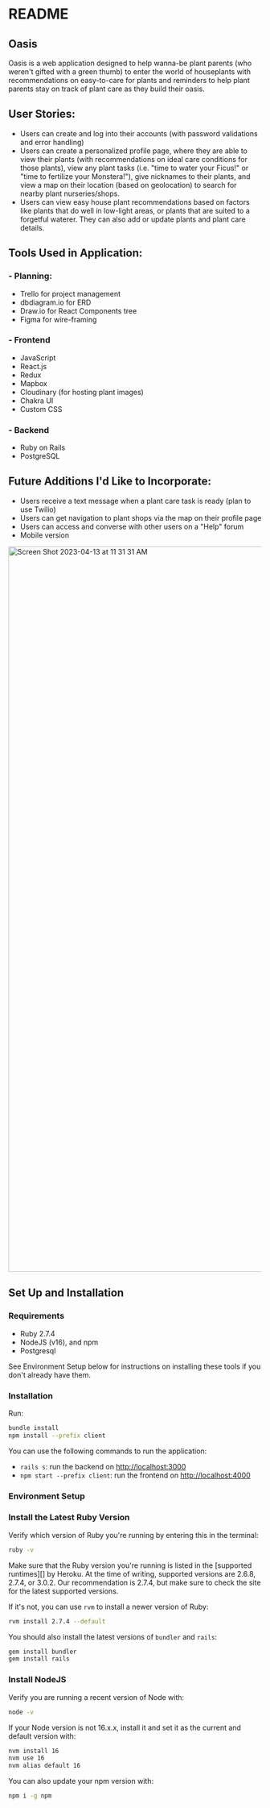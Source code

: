 # README


## Oasis
Oasis is a web application designed to help wanna-be plant parents (who weren't gifted with a green thumb) to enter the world of houseplants with recommendations on easy-to-care for plants and reminders to help plant parents stay on track of plant care as they build their oasis.

## User Stories:
- Users can create and log into their accounts (with password validations and error handling)
- Users can create a personalized profile page, where they are able to view their plants (with recommendations on ideal care conditions for those plants), view any plant tasks (i.e. "time to water your Ficus!" or "time to fertilize your Monstera!"), give nicknames to their plants, and view a map on their location (based on geolocation) to search for nearby plant nurseries/shops.
- Users can view easy house plant recommendations based on factors like plants that do well in low-light areas, or plants that are suited to a forgetful waterer. They can also add or update plants and plant care details. 

## Tools Used in Application:
### - Planning: 
  - Trello for project management
  - dbdiagram.io for ERD
  - Draw.io for React Components tree
  - Figma for wire-framing
### - Frontend
  - JavaScript
  - React.js
  - Redux
  - Mapbox
  - Cloudinary (for hosting plant images)
  - Chakra UI
  - Custom CSS
### - Backend
  - Ruby on Rails
  - PostgreSQL

## Future Additions I'd Like to Incorporate:
- Users receive a text message when a plant care task is ready (plan to use Twilio)
- Users can get navigation to plant shops via the map on their profile page
- Users can access and converse with other users on a "Help" forum
- Mobile version

<img width="1440" alt="Screen Shot 2023-04-13 at 11 31 31 AM" src="https://user-images.githubusercontent.com/102399239/231902677-5d28ea05-4dcb-4a54-b1c2-29bc0fce2f5e.png">


## Set Up and Installation

### Requirements

- Ruby 2.7.4
- NodeJS (v16), and npm
- Postgresql

See Environment Setup below for instructions on installing these tools if you
don't already have them.

### Installation

Run:

```sh
bundle install
npm install --prefix client
```

You can use the following commands to run the application:

- `rails s`: run the backend on [http://localhost:3000](http://localhost:3000)
- `npm start --prefix client`: run the frontend on
  [http://localhost:4000](http://localhost:4000)

### Environment Setup
### Install the Latest Ruby Version

Verify which version of Ruby you're running by entering this in the terminal:

```sh
ruby -v
```

Make sure that the Ruby version you're running is listed in the [supported
runtimes][] by Heroku. At the time of writing, supported versions are 2.6.8,
2.7.4, or 3.0.2. Our recommendation is 2.7.4, but make sure to check the site
for the latest supported versions.

If it's not, you can use `rvm` to install a newer version of Ruby:

```sh
rvm install 2.7.4 --default
```

You should also install the latest versions of `bundler` and `rails`:

```sh
gem install bundler
gem install rails
```

### Install NodeJS

Verify you are running a recent version of Node with:

```sh
node -v
```

If your Node version is not 16.x.x, install it and set it as the current and
default version with:

```sh
nvm install 16
nvm use 16
nvm alias default 16
```

You can also update your npm version with:

```sh
npm i -g npm
```
